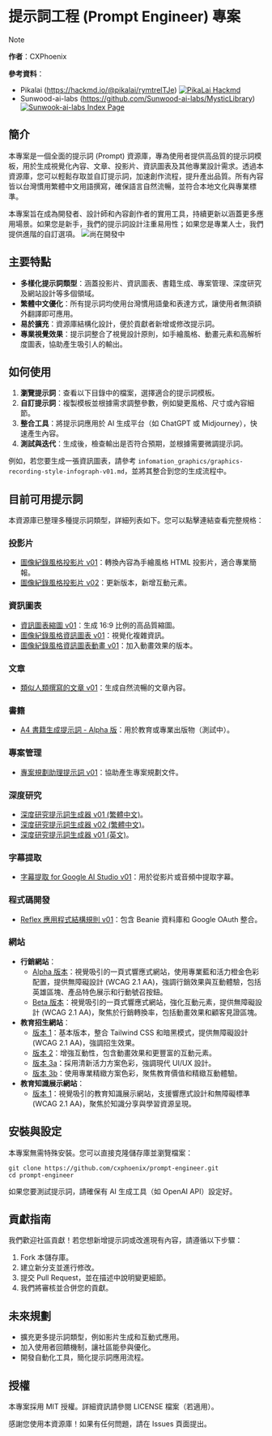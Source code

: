 # 提示詞工程 (Prompt Engineer) 專案

> [!NOTE]  
> **作者**：CXPhoenix
> 
> **參考資料**：
> - Pikalai (https://hackmd.io/@pikalai/rymtrelTJe) [![PikaLai Hackmd](https://img.shields.io/badge/hackmd-Pika_Lai_Hackmd-8A2BE2?logo=Markdown&label=hackmd)](https://hackmd.io/@pikalai/HkvaVkWp1g)
> - Sunwood-ai-labs (https://github.com/Sunwood-ai-labs/MysticLibrary) [![Sunwook-ai-labs Index Page](https://img.shields.io/badge/github-Sunwood--ai--labs-blue?style=plastic&logo=github&logoColor=white&labelColor=black)](https://github.com/Sunwood-ai-labs)

## 簡介
本專案是一個全面的提示詞 (Prompt) 資源庫，專為使用者提供高品質的提示詞模板，用於生成視覺化內容、文章、投影片、資訊圖表及其他專業設計需求。透過本資源庫，您可以輕鬆存取並自訂提示詞，加速創作流程，提升產出品質。所有內容皆以台灣慣用繁體中文用語撰寫，確保語言自然流暢，並符合本地文化與專業標準。

本專案旨在成為開發者、設計師和內容創作者的實用工具，持續更新以涵蓋更多應用場景。如果您是新手，我們的提示詞設計注重易用性；如果您是專業人士，我們提供進階的自訂選項。 ![尚在開發中](https://img.shields.io/badge/%E8%87%AA%E5%AE%9A%E7%BE%A9%E5%85%A7%E5%AE%B9%E9%96%8B%E7%99%BC%E4%B8%AD-(%E4%BD%86%E4%B8%8D%E7%9F%A5%E9%81%93%E4%BB%80%E9%BA%BC%E6%99%82%E5%80%99%E6%9C%83%E5%AE%8C%E6%88%90)-gray?style=flat&labelColor=red)

## 主要特點
- **多樣化提示詞類型**：涵蓋投影片、資訊圖表、書籍生成、專案管理、深度研究及網站設計等多個領域。
- **繁體中文優化**：所有提示詞均使用台灣慣用語彙和表達方式，讓使用者無須額外翻譯即可應用。
- **易於擴充**：資源庫結構化設計，便於貢獻者新增或修改提示詞。
- **專業視覺效果**：提示詞整合了視覺設計原則，如手繪風格、動畫元素和高解析度圖表，協助產生吸引人的輸出。

## 如何使用
1. **瀏覽提示詞**：查看以下目錄中的檔案，選擇適合的提示詞模板。
2. **自訂提示詞**：複製模板並根據需求調整參數，例如變更風格、尺寸或內容細節。
3. **整合工具**：將提示詞應用於 AI 生成平台（如 ChatGPT 或 Midjourney），快速產生內容。
4. **測試與迭代**：生成後，檢查輸出是否符合預期，並根據需要微調提示詞。

例如，若您要生成一張資訊圖表，請參考 `infomation_graphics/graphics-recording-style-infograph-v01.md`，並將其整合到您的生成流程中。

## 目前可用提示詞
本資源庫已整理多種提示詞類型，詳細列表如下。您可以點擊連結查看完整規格：

### 投影片
- [圖像紀錄風格投影片 v01](slides_prompts/graphics-record-slides-v01.md)：轉換內容為手繪風格 HTML 投影片，適合專業簡報。
- [圖像紀錄風格投影片 v02](slides_prompts/graphics-record-slides-v02.md)：更新版本，新增互動元素。

### 資訊圖表
- [資訊圖表縮圖 v01](infomation_graphics/information-graphics-thumbnil-v01.md)：生成 16:9 比例的高品質縮圖。
- [圖像紀錄風格資訊圖表 v01](infomation_graphics/graphics-recording-style-infograph-v01.md)：視覺化複雜資訊。
- [圖像紀錄風格資訊圖表動畫 v01](infomation_graphics/graphic-recording-style-infograph-anim-v01.md)：加入動畫效果的版本。

### 文章
- [類似人類撰寫的文章 v01](article/article-like-human-v1.md)：生成自然流暢的文章內容。

### 書籍
- [A4 書籍生成提示詞 - Alpha 版](book/a4-book-generate-alpha.md)：用於教育或專業出版物（測試中）。

### 專案管理
- [專案規劃助理提示詞 v01](project/project_plan_assistant_zhTW-v01.md)：協助產生專案規劃文件。

### 深度研究
- [深度研究提示詞生成器 v01 (繁體中文)](deep_research/deep_research_prompt_generator_zhTW-v01.md)。
- [深度研究提示詞生成器 v02 (繁體中文)](deep_research/deep_research_prompt_generator_zhTW-v02.md)。
- [深度研究提示詞生成器 v01 (英文)](deep_research/deep_research_prompt_generator_en-v01.md)。

### 字幕提取
- [字幕提取 for Google AI Studio v01](subtitle-extract/subtitle-extract-for-google-ai-studio-v1.md)：用於從影片或音頻中提取字幕。

### 程式碼開發
- [Reflex 應用程式結構規則 v01](vibe_coding/reflex_app_and_beanie_and_google_oauth_structure_rules-v01.md)：包含 Beanie 資料庫和 Google OAuth 整合。

### 網站
- **行銷網站**：
  - [Alpha 版本](website/marketing-website-alpha.md)：視覺吸引的一頁式響應式網站，使用專業藍和活力橙金色彩配置，提供無障礙設計 (WCAG 2.1 AA)，強調行銷效果與互動體驗，包括英雄區塊、產品特色展示和行動號召按鈕。
  - [Beta 版本](website/marketing-website-beta.md)：視覺吸引的一頁式響應式網站，強化互動元素，提供無障礙設計 (WCAG 2.1 AA)，聚焦於行銷轉換率，包括動畫效果和顧客見證區塊。
- **教育招生網站**：
  - [版本 1](website/educational-student-recruit-website-v1.md)：基本版本，整合 Tailwind CSS 和暗黑模式，提供無障礙設計 (WCAG 2.1 AA)，強調招生效果。
  - [版本 2](website/educational-student-recruit-website-v2.md)：增強互動性，包含動畫效果和更豐富的互動元素。
  - [版本 3a](website/educational-student-recruit-website-v3a.md)：採用清新活力方案色彩，強調現代 UI/UX 設計。
  - [版本 3b](website/educational-student-recruit-website-v3b.md)：使用專業精緻方案色彩，聚焦教育價值和精緻互動體驗。
- **教育知識展示網站**：
  - [版本 1](website/educational-website-for-knowledges-display-v01.md)：視覺吸引的教育知識展示網站，支援響應式設計和無障礙標準 (WCAG 2.1 AA)，聚焦於知識分享與學習資源呈現。

## 安裝與設定
本專案無需特殊安裝。您可以直接克隆儲存庫並瀏覽檔案：
```
git clone https://github.com/cxphoenix/prompt-engineer.git
cd prompt-engineer
```
如果您要測試提示詞，請確保有 AI 生成工具（如 OpenAI API）設定好。

## 貢獻指南
我們歡迎社區貢獻！若您想新增提示詞或改進現有內容，請遵循以下步驟：
1. Fork 本儲存庫。
2. 建立新分支並進行修改。
3. 提交 Pull Request，並在描述中說明變更細節。
4. 我們將審核並合併您的貢獻。

## 未來規劃
- 擴充更多提示詞類型，例如影片生成和互動式應用。
- 加入使用者回饋機制，讓社區能參與優化。
- 開發自動化工具，簡化提示詞應用流程。

## 授權
本專案採用 MIT 授權。詳細資訊請參閱 LICENSE 檔案（若適用）。

感謝您使用本資源庫！如果有任何問題，請在 Issues 頁面提出。
